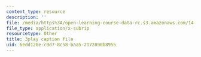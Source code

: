 ```yaml
---
content_type: resource
description: ''
file: /media/https%3A/open-learning-course-data-rc.s3.amazonaws.com/14-01-principles-of-microeconomics-fall-2018/6edd120ec9d78c58baa52172890b8955_TSYNHb6YBEE.srt
file_type: application/x-subrip
resourcetype: Other
title: 3play caption file
uid: 6edd120e-c9d7-8c58-baa5-2172890b8955
---
```

